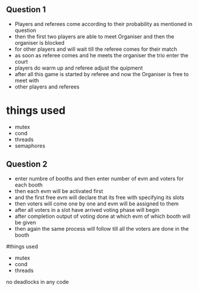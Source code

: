 ## Question 1 

- Players and referees come according to their probability as mentioned in question
- then the first two players are able to meet Organiser and then the organiser is blocked
- for other players and will wait till the referee comes for their match
- as soon as referee comes and he meets the organiser the trio enter the court
- players do warm up and referee adjust the quipment
- after all this game is started by referee and now the Organiser is free to meet with 
- other players and referees

# things used
- mutex
- cond
- threads
- semaphores

## Question 2

- enter numbre of booths and then enter number of evm and voters for each booth
- then each evm will be activated first
- and the first free evm will declare that its free with specifying its slots
- then voters will come one by one and evm will be assigned to them
- after all voters in a slot have arrived voting phase will begin
- after completion output of voting done at which evm of which booth will be given
- then again the same process will follow till all the voters are done in the booth

#things used
- mutex
- cond
- threads


no deadlocks in any code